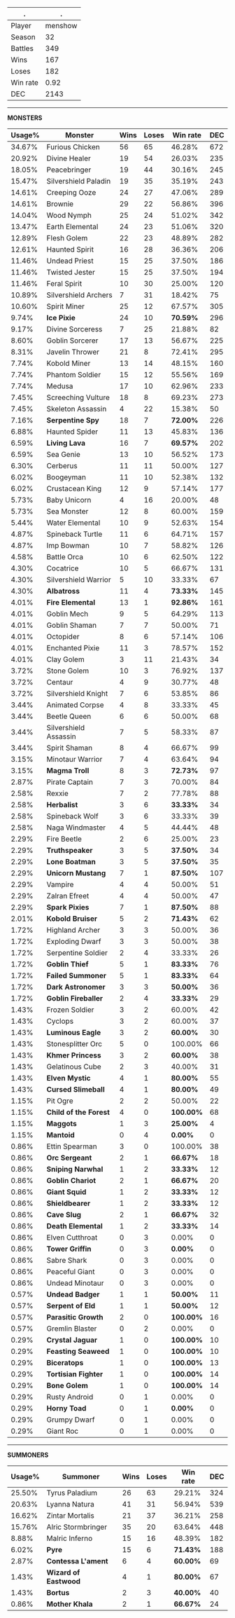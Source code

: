 .|.
|-|-
Player|menshow
Season|32
Battles|349
Wins|167
Loses|182
Win rate|0.92
DEC|2143

---
**MONSTERS**

Usage%|Monster|Wins|Loses|Win rate|DEC|
-|-|-|-|-|-|
34.67%|Furious Chicken|56|65|46.28%|672|
20.92%|Divine Healer|19|54|26.03%|235|
18.05%|Peacebringer|19|44|30.16%|245|
15.47%|Silvershield Paladin|19|35|35.19%|243|
14.61%|Creeping Ooze|24|27|47.06%|289|
14.61%|Brownie|29|22|56.86%|396|
14.04%|Wood Nymph|25|24|51.02%|342|
13.47%|Earth Elemental|24|23|51.06%|320|
12.89%|Flesh Golem|22|23|48.89%|282|
12.61%|Haunted Spirit|16|28|36.36%|206|
11.46%|Undead Priest|15|25|37.50%|186|
11.46%|Twisted Jester|15|25|37.50%|194|
11.46%|Feral Spirit|10|30|25.00%|120|
10.89%|Silvershield Archers|7|31|18.42%|75|
10.60%|Spirit Miner|25|12|67.57%|305|
9.74%|**Ice Pixie**|24|10|**70.59%**|296|
9.17%|Divine Sorceress|7|25|21.88%|82|
8.60%|Goblin Sorcerer|17|13|56.67%|225|
8.31%|Javelin Thrower|21|8|72.41%|295|
7.74%|Kobold Miner|13|14|48.15%|160|
7.74%|Phantom Soldier|15|12|55.56%|169|
7.74%|Medusa|17|10|62.96%|233|
7.45%|Screeching Vulture|18|8|69.23%|273|
7.45%|Skeleton Assassin|4|22|15.38%|50|
7.16%|**Serpentine Spy**|18|7|**72.00%**|226|
6.88%|Haunted Spider|11|13|45.83%|136|
6.59%|**Living Lava**|16|7|**69.57%**|202|
6.59%|Sea Genie|13|10|56.52%|173|
6.30%|Cerberus|11|11|50.00%|127|
6.02%|Boogeyman|11|10|52.38%|132|
6.02%|Crustacean King|12|9|57.14%|177|
5.73%|Baby Unicorn|4|16|20.00%|48|
5.73%|Sea Monster|12|8|60.00%|159|
5.44%|Water Elemental|10|9|52.63%|154|
4.87%|Spineback Turtle|11|6|64.71%|157|
4.87%|Imp Bowman|10|7|58.82%|126|
4.58%|Battle Orca|10|6|62.50%|122|
4.30%|Cocatrice|10|5|66.67%|131|
4.30%|Silvershield Warrior|5|10|33.33%|67|
4.30%|**Albatross**|11|4|**73.33%**|145|
4.01%|**Fire Elemental**|13|1|**92.86%**|161|
4.01%|Goblin Mech|9|5|64.29%|113|
4.01%|Goblin Shaman|7|7|50.00%|71|
4.01%|Octopider|8|6|57.14%|106|
4.01%|Enchanted Pixie|11|3|78.57%|152|
4.01%|Clay Golem|3|11|21.43%|34|
3.72%|Stone Golem|10|3|76.92%|137|
3.72%|Centaur|4|9|30.77%|48|
3.72%|Silvershield Knight|7|6|53.85%|86|
3.44%|Animated Corpse|4|8|33.33%|45|
3.44%|Beetle Queen|6|6|50.00%|68|
3.44%|Silvershield Assassin|7|5|58.33%|87|
3.44%|Spirit Shaman|8|4|66.67%|99|
3.15%|Minotaur Warrior|7|4|63.64%|94|
3.15%|**Magma Troll**|8|3|**72.73%**|97|
2.87%|Pirate Captain|7|3|70.00%|84|
2.58%|Rexxie|7|2|77.78%|88|
2.58%|**Herbalist**|3|6|**33.33%**|34|
2.58%|Spineback Wolf|3|6|33.33%|39|
2.58%|Naga Windmaster|4|5|44.44%|48|
2.29%|Fire Beetle|2|6|25.00%|23|
2.29%|**Truthspeaker**|3|5|**37.50%**|34|
2.29%|**Lone Boatman**|3|5|**37.50%**|35|
2.29%|**Unicorn Mustang**|7|1|**87.50%**|107|
2.29%|Vampire|4|4|50.00%|51|
2.29%|Zalran Efreet|4|4|50.00%|47|
2.29%|**Spark Pixies**|7|1|**87.50%**|88|
2.01%|**Kobold Bruiser**|5|2|**71.43%**|62|
1.72%|Highland Archer|3|3|50.00%|36|
1.72%|Exploding Dwarf|3|3|50.00%|38|
1.72%|Serpentine Soldier|2|4|33.33%|26|
1.72%|**Goblin Thief**|5|1|**83.33%**|76|
1.72%|**Failed Summoner**|5|1|**83.33%**|64|
1.72%|**Dark Astronomer**|3|3|**50.00%**|36|
1.72%|**Goblin Fireballer**|2|4|**33.33%**|29|
1.43%|Frozen Soldier|3|2|60.00%|42|
1.43%|Cyclops|3|2|60.00%|37|
1.43%|**Luminous Eagle**|3|2|**60.00%**|30|
1.43%|Stonesplitter Orc|5|0|100.00%|66|
1.43%|**Khmer Princess**|3|2|**60.00%**|38|
1.43%|Gelatinous Cube|2|3|40.00%|31|
1.43%|**Elven Mystic**|4|1|**80.00%**|55|
1.43%|**Cursed Slimeball**|4|1|**80.00%**|49|
1.15%|Pit Ogre|2|2|50.00%|22|
1.15%|**Child of the Forest**|4|0|**100.00%**|68|
1.15%|**Maggots**|1|3|**25.00%**|4|
1.15%|**Mantoid**|0|4|**0.00%**|0|
0.86%|Ettin Spearman|3|0|100.00%|38|
0.86%|**Orc Sergeant**|2|1|**66.67%**|18|
0.86%|**Sniping Narwhal**|1|2|**33.33%**|12|
0.86%|**Goblin Chariot**|2|1|**66.67%**|20|
0.86%|**Giant Squid**|1|2|**33.33%**|12|
0.86%|**Shieldbearer**|1|2|**33.33%**|12|
0.86%|**Cave Slug**|2|1|**66.67%**|32|
0.86%|**Death Elemental**|1|2|**33.33%**|14|
0.86%|Elven Cutthroat|0|3|0.00%|0|
0.86%|**Tower Griffin**|0|3|**0.00%**|0|
0.86%|Sabre Shark|0|3|0.00%|0|
0.86%|Peaceful Giant|0|3|0.00%|0|
0.86%|Undead Minotaur|0|3|0.00%|0|
0.57%|**Undead Badger**|1|1|**50.00%**|11|
0.57%|**Serpent of Eld**|1|1|**50.00%**|12|
0.57%|**Parasitic Growth**|2|0|**100.00%**|16|
0.57%|Gremlin Blaster|0|2|0.00%|0|
0.29%|**Crystal Jaguar**|1|0|**100.00%**|10|
0.29%|**Feasting Seaweed**|1|0|**100.00%**|10|
0.29%|**Biceratops**|1|0|**100.00%**|13|
0.29%|**Tortisian Fighter**|1|0|**100.00%**|14|
0.29%|**Bone Golem**|1|0|**100.00%**|14|
0.29%|Rusty Android|0|1|0.00%|0|
0.29%|**Horny Toad**|0|1|**0.00%**|0|
0.29%|Grumpy Dwarf|0|1|0.00%|0|
0.29%|Giant Roc|0|1|0.00%|0|

---
**SUMMONERS**

Usage%|Summoner|Wins|Loses|Win rate|DEC|
-|-|-|-|-|-|
25.50%|Tyrus Paladium|26|63|29.21%|324|
20.63%|Lyanna Natura|41|31|56.94%|539|
16.62%|Zintar Mortalis|21|37|36.21%|258|
15.76%|Alric Stormbringer|35|20|63.64%|448|
8.88%|Malric Inferno|15|16|48.39%|182|
6.02%|**Pyre**|15|6|**71.43%**|188|
2.87%|**Contessa L'ament**|6|4|**60.00%**|69|
1.43%|**Wizard of Eastwood**|4|1|**80.00%**|67|
1.43%|**Bortus**|2|3|**40.00%**|40|
0.86%|**Mother Khala**|2|1|**66.67%**|24|
